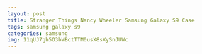 ```yaml
---
layout: post
title: Stranger Things Nancy Wheeler Samsung Galaxy S9 Case
tags: samsung galaxy s9
categories: samsung
img: 11qUJ7gh5O3bVBctTTM0usX8sXySnJUWc
---
```

